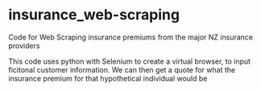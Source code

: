# insurance_web-scraping
Code for Web Scraping insurance premiums from the major NZ insurance providers

This code uses python with Selenium to create a virtual browser, to input ficitonal customer information.
We can then get a quote for what the insurance premium for that hypothetical individual would be